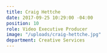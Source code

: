 ```yaml
---
title: Craig Hettche
date: 2017-09-25 10:29:00 -04:00
position: 10
role: Video Executive Producer
image: "/uploads/craig-hettche.jpg"
department: Creative Services
---
```


